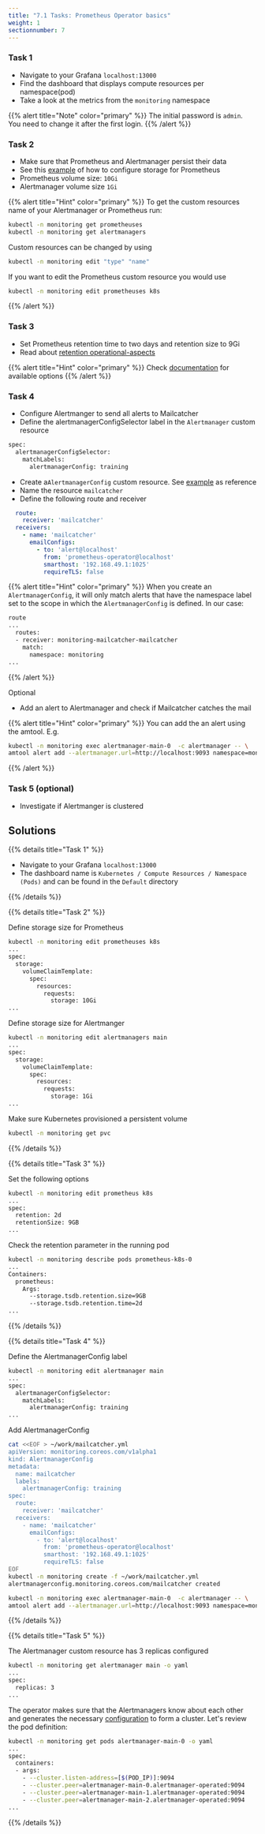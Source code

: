 ```yaml
---
title: "7.1 Tasks: Prometheus Operator basics"
weight: 1
sectionnumber: 7
---
```


### Task 1

* Navigate to your Grafana `localhost:13000`
* Find the dashboard that displays compute resources per namespace(pod)
* Take a look at the metrics from the `monitoring` namespace

{{% alert title="Note" color="primary" %}}
The initial password is `admin`. You need to change it after the first login.
{{% /alert %}}

### Task 2

* Make sure that Prometheus and Alertmanager persist their data
* See this [example](https://github.com/prometheus-operator/prometheus-operator/blob/master/Documentation/user-guides/storage.md#manual-storage-provisioning) of how to configure storage for Prometheus
* Prometheus volume size: `10Gi`
* Alertmanager volume size `1Gi`

{{% alert title="Hint" color="primary" %}}
To get the custom resources name of your Alertmanager or Prometheus run:

```bash
kubectl -n monitoring get prometheuses
kubectl -n monitoring get alertmanagers
```

Custom resources can be changed by using

```bash
kubectl -n monitoring edit "type" "name"
```

If you want to edit the Prometheus custom resource you would use

```bash
kubectl -n monitoring edit prometheuses k8s
```

{{% /alert %}}

### Task 3

* Set Prometheus retention time to two days and retention size to 9Gi
* Read about [retention operational-aspects](https://prometheus.io/docs/prometheus/latest/storage/#operational-aspects)

{{% alert title="Hint" color="primary" %}}
Check [documentation](https://github.com/prometheus-operator/prometheus-operator/blob/master/Documentation/api.md#prometheusspec) for available options
{{% /alert %}}

### Task 4

* Configure Alertmanger to send all alerts to Mailcatcher
* Define the alertmanagerConfigSelector label in the `Alertmanager` custom resource

```bash
spec:
  alertmanagerConfigSelector:
    matchLabels:
      alertmanagerConfig: training
```

* Create a`AlertmanagerConfig` custom resource. See [example](https://github.com/prometheus-operator/prometheus-operator/blob/master/Documentation/user-guides/alerting.md#alertmanagerconfig-resource) as reference
* Name the resource `mailcatcher`
* Define the following route and receiver

```yaml
  route:
    receiver: 'mailcatcher'
  receivers:
    - name: 'mailcatcher'
      emailConfigs:
        - to: 'alert@localhost'
          from: 'prometheus-operator@localhost'
          smarthost: '192.168.49.1:1025'
          requireTLS: false
```

{{% alert title="Hint" color="primary" %}}
When you create an `AlertmanagerConfig`, it will only match alerts that have the namespace label set to the scope in which the `AlertmanagerConfig` is defined. In our case:

```bash
route
...
  routes:
  - receiver: monitoring-mailcatcher-mailcatcher
    match:
      namespace: monitoring
...
```

{{% /alert %}}

Optional

* Add an alert to Alertmanager and check if Mailcatcher catches the mail

{{% alert title="Hint" color="primary" %}}
You can add the an alert using the amtool. E.g.

```bash
kubectl -n monitoring exec alertmanager-main-0  -c alertmanager -- \
amtool alert add --alertmanager.url=http://localhost:9093 namespace=monitoring
```

{{% /alert %}}

### Task 5 (optional)

* Investigate if Alertmanger is clustered

## Solutions

{{% details title="Task 1" %}}

* Navigate to your Grafana `localhost:13000`
* The dashboard name is `Kubernetes / Compute Resources / Namespace (Pods)` and can be found in the `Default` directory

{{% /details %}}

{{% details title="Task 2" %}}

Define storage size for Prometheus

```bash
kubectl -n monitoring edit prometheuses k8s
...
spec:
  storage:
    volumeClaimTemplate:
      spec:
        resources:
          requests:
            storage: 10Gi
...
```

Define storage size for Alertmanger

```bash
kubectl -n monitoring edit alertmanagers main
...
spec:
  storage:
    volumeClaimTemplate:
      spec:
        resources:
          requests:
            storage: 1Gi
...
```

Make sure Kubernetes provisioned a persistent volume

```bash
kubectl -n monitoring get pvc
```

{{% /details %}}

{{% details title="Task 3" %}}

Set the following options

```bash
kubectl -n monitoring edit prometheus k8s
...
spec:
  retention: 2d
  retentionSize: 9GB
...
```

Check the retention parameter in the running pod

```bash
kubectl -n monitoring describe pods prometheus-k8s-0
...
Containers:
  prometheus:
    Args:
      --storage.tsdb.retention.size=9GB
      --storage.tsdb.retention.time=2d
...
```

{{% /details %}}

{{% details title="Task 4" %}}

Define the AlertmanagerConfig label

```bash
kubectl -n monitoring edit alertmanager main
...
spec:
  alertmanagerConfigSelector:
    matchLabels:
      alertmanagerConfig: training
...
```

Add AlertmanagerConfig

```bash
cat <<EOF > ~/work/mailcatcher.yml
apiVersion: monitoring.coreos.com/v1alpha1
kind: AlertmanagerConfig
metadata:
  name: mailcatcher
  labels:
    alertmanagerConfig: training
spec:
  route:
    receiver: 'mailcatcher'
  receivers:
    - name: 'mailcatcher'
      emailConfigs:
        - to: 'alert@localhost'
          from: 'prometheus-operator@localhost'
          smarthost: '192.168.49.1:1025'
          requireTLS: false
EOF
kubectl -n monitoring create -f ~/work/mailcatcher.yml
alertmanagerconfig.monitoring.coreos.com/mailcatcher created
```

```bash
kubectl -n monitoring exec alertmanager-main-0  -c alertmanager -- \
amtool alert add --alertmanager.url=http://localhost:9093 namespace=monitoring
```

{{% /details %}}

{{% details title="Task 5" %}}

The Alertmanager custom resource has 3 replicas configured

```bash
kubectl -n monitoring get alertmanager main -o yaml
...
spec:
  replicas: 3
...
```

The operator makes sure that the Alertmanagers know about each other and generates the necessary [configuration](https://github.com/prometheus/alertmanager#high-availability) to form a cluster. Let's review the pod definition:

```bash
kubectl -n monitoring get pods alertmanager-main-0 -o yaml
...
spec:
  containers:
  - args:
    - --cluster.listen-address=[$(POD_IP)]:9094
    - --cluster.peer=alertmanager-main-0.alertmanager-operated:9094
    - --cluster.peer=alertmanager-main-1.alertmanager-operated:9094
    - --cluster.peer=alertmanager-main-2.alertmanager-operated:9094
...
```

{{% /details %}}
